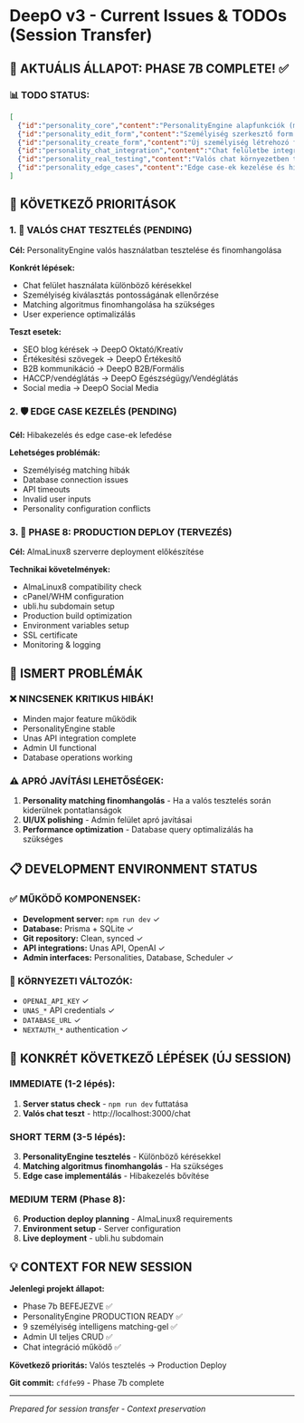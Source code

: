 # DeepO v3 - Current Issues & TODOs (Session Transfer)

## 🚨 AKTUÁLIS ÁLLAPOT: PHASE 7B COMPLETE! ✅

### 📊 TODO STATUS:
```json
[
  {"id":"personality_core","content":"PersonalityEngine alapfunkciók (matching, seeding)","status":"completed"},
  {"id":"personality_edit_form","content":"Személyiség szerkesztő form implementálása","status":"completed"},
  {"id":"personality_create_form","content":"Új személyiség létrehozó form implementálása","status":"completed"},
  {"id":"personality_chat_integration","content":"Chat felületbe integráció - intelligens váltás működés","status":"completed"},
  {"id":"personality_real_testing","content":"Valós chat környezetben tesztelés és finomhangolás","status":"pending"},
  {"id":"personality_edge_cases","content":"Edge case-ek kezelése és hibakezelés fejlesztése","status":"pending"}
]
```

## 🎯 KÖVETKEZŐ PRIORITÁSOK

### 1. 🧪 VALÓS CHAT TESZTELÉS (PENDING)
**Cél:** PersonalityEngine valós használatban tesztelése és finomhangolása

**Konkrét lépések:**
- Chat felület használata különböző kérésekkel
- Személyiség kiválasztás pontosságának ellenőrzése
- Matching algoritmus finomhangolása ha szükséges
- User experience optimalizálás

**Teszt esetek:**
- SEO blog kérések → DeepO Oktató/Kreatív
- Értékesítési szövegek → DeepO Értékesítő
- B2B kommunikáció → DeepO B2B/Formális
- HACCP/vendéglátás → DeepO Egészségügy/Vendéglátás
- Social media → DeepO Social Media

### 2. 🛡️ EDGE CASE KEZELÉS (PENDING)
**Cél:** Hibakezelés és edge case-ek lefedése

**Lehetséges problémák:**
- Személyiség matching hibák
- Database connection issues
- API timeouts
- Invalid user inputs
- Personality configuration conflicts

### 3. 🚀 PHASE 8: PRODUCTION DEPLOY (TERVEZÉS)
**Cél:** AlmaLinux8 szerverre deployment előkészítése

**Technikai követelmények:**
- AlmaLinux8 compatibility check
- cPanel/WHM configuration
- ubli.hu subdomain setup
- Production build optimization
- Environment variables setup
- SSL certificate
- Monitoring & logging

## 🔧 ISMERT PROBLÉMÁK

### ❌ NINCSENEK KRITIKUS HIBÁK!
- Minden major feature működik
- PersonalityEngine stable
- Unas API integration complete
- Admin UI functional
- Database operations working

### ⚠️ APRÓ JAVÍTÁSI LEHETŐSÉGEK:
1. **Personality matching finomhangolás** - Ha a valós tesztelés során kiderülnek pontatlanságok
2. **UI/UX polishing** - Admin felület apró javításai
3. **Performance optimization** - Database query optimalizálás ha szükséges

## 📋 DEVELOPMENT ENVIRONMENT STATUS

### ✅ MŰKÖDŐ KOMPONENSEK:
- **Development server:** `npm run dev` ✓
- **Database:** Prisma + SQLite ✓  
- **Git repository:** Clean, synced ✓
- **API integrations:** Unas API, OpenAI ✓
- **Admin interfaces:** Personalities, Database, Scheduler ✓

### 🔑 KÖRNYEZETI VÁLTOZÓK:
- `OPENAI_API_KEY` ✓
- `UNAS_*` API credentials ✓
- `DATABASE_URL` ✓
- `NEXTAUTH_*` authentication ✓

## 🎯 KONKRÉT KÖVETKEZŐ LÉPÉSEK (ÚJ SESSION)

### IMMEDIATE (1-2 lépés):
1. **Server status check** - `npm run dev` futtatása
2. **Valós chat teszt** - http://localhost:3000/chat

### SHORT TERM (3-5 lépés):
3. **PersonalityEngine tesztelés** - Különböző kérésekkel
4. **Matching algoritmus finomhangolás** - Ha szükséges
5. **Edge case implementálás** - Hibakezelés bővítése

### MEDIUM TERM (Phase 8):
6. **Production deploy planning** - AlmaLinux8 requirements
7. **Environment setup** - Server configuration
8. **Live deployment** - ubli.hu subdomain

## 💡 CONTEXT FOR NEW SESSION

**Jelenlegi projekt állapot:**
- Phase 7b BEFEJEZVE ✅
- PersonalityEngine PRODUCTION READY ✅  
- 9 személyiség intelligens matching-gel ✅
- Admin UI teljes CRUD ✅
- Chat integráció működő ✅

**Következő prioritás:** Valós tesztelés → Production Deploy

**Git commit:** `cfdfe99` - Phase 7b complete

---
*Prepared for session transfer - Context preservation*